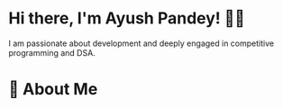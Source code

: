 # Hi there, I'm Ayush Pandey! 👨‍💻
I am passionate about development and deeply engaged in competitive programming and DSA.
# 🚀 About Me
